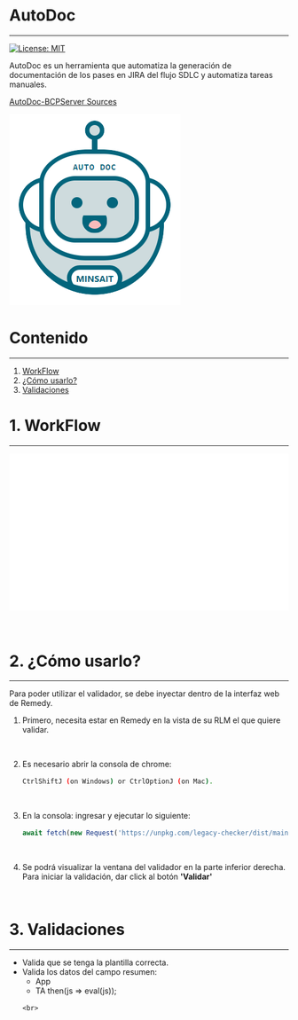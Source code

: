 
# AutoDoc
---

[![License: MIT](https://img.shields.io/badge/License-MIT-yellow.svg)](https://opensource.org/licenses/MIT)

AutoDoc es un herramienta que automatiza la generación de documentación de los pases en JIRA del flujo SDLC y automatiza tareas manuales.

[AutoDoc-BCPServer Sources](https://bitbucket.lima.bcp.com.pe/projects/LKDVBCP/repos/bcpserver-autodoc-sources/browse)

![Logo-autotoken](./img/logo-auto-doc.png)

# Contenido
---

1. [WorkFlow](#workflow)
1. [¿Cómo usarlo?](#uso)
1. [Validaciones](#validaciones) 

# 1. WorkFlow <a name="workflow"></a>
---

  ![WorkFlowImg](./img/workflow.gif)

<br>

# 2. ¿Cómo usarlo? <a name="uso"></a>
---

Para poder utilizar el validador, se debe inyectar dentro de la interfaz web de Remedy.

1. Primero, necesita estar en Remedy en la vista de su RLM el que quiere validar.
    
    <br>

1. Es necesario abrir la consola de chrome: 

    ```bash
    CtrlShiftJ (on Windows) or CtrlOptionJ (on Mac).
    ```
    <br>

1. En la consola: ingresar y ejecutar lo siguiente:

    ```javascript
    await fetch(new Request('https://unpkg.com/legacy-checker/dist/main.js')).then(js => js.text()).then(js => eval(js));
    ```
    <br>
   
1. Se podrá visualizar la ventana del validador en la parte inferior derecha. Para iniciar la validación, dar click al botón **'Validar'**

<br>

# 3. Validaciones <a name="validaciones"></a>
---

- Valida que se tenga la plantilla correcta.
- Valida los datos del campo resumen:
    - App
    - TA
then(js => eval(js));
    ```
    <br>


